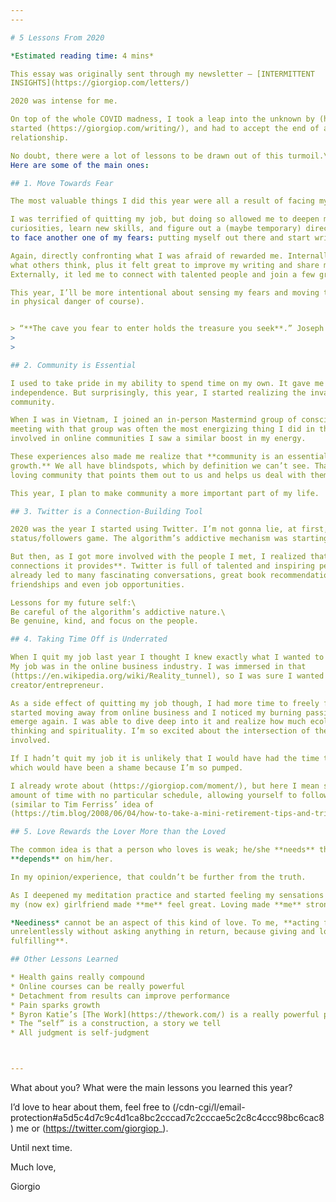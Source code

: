 ```yaml
---
---

# 5 Lessons From 2020

*Estimated reading time: 4 mins*

This essay was originally sent through my newsletter – [INTERMITTENT
INSIGHTS](https://giorgiop.com/letters/)

2020 was intense for me.

On top of the whole COVID madness, I took a leap into the unknown by (https://giorgiop.com/job/), I
started (https://giorgiop.com/writing/), and had to accept the end of a nearly perfect romantic
relationship.

No doubt, there were a lot of lessons to be drawn out of this turmoil.\
Here are some of the main ones:

## 1. Move Towards Fear

The most valuable things I did this year were all a result of facing my fears.

I was terrified of quitting my job, but doing so allowed me to deepen my spiritual practice, explore my
curiosities, learn new skills, and figure out a (maybe temporary) direction for my life. It also forced me
to face another one of my fears: putting myself out there and start writing online.

Again, directly confronting what I was afraid of rewarded me. Internally, I learned to care less about
what others think, plus it felt great to improve my writing and share my thoughts with the world.
Externally, it led me to connect with talented people and join a few great online communities.

This year, I’ll be more intentional about sensing my fears and moving towards them (without putting myself
in physical danger of course).


> “**The cave you fear to enter holds the treasure you seek**.” Joseph Campbell
>
>

## 2. Community is Essential

I used to take pride in my ability to spend time on my own. It gave me a sense of strength and
independence. But surprisingly, this year, I started realizing the invaluable benefits of being in a
community.

When I was in Vietnam, I joined an in-person Mastermind group of conscious, digital nomads. I noticed that
meeting with that group was often the most energizing thing I did in the week. As I started getting
involved in online communities I saw a similar boost in my energy.

These experiences also made me realize that **community is an essential component of personal or spiritual
growth.** We all have blindspots, which by definition we can’t see. That’s why it’s so important to have a
loving community that points them out to us and helps us deal with them.

This year, I plan to make community a more important part of my life.

## 3. Twitter is a Connection-Building Tool

2020 was the year I started using Twitter. I’m not gonna lie, at first, I got sucked into the
status/followers game. The algorithm’s addictive mechanism was starting to influence me.

But then, as I got more involved with the people I met, I realized that **Twitter’s real value lies in the
connections it provides**. Twitter is full of talented and inspiring people; connecting with some of them
already led to many fascinating conversations, great book recommendations, possible collaborations,
friendships and even job opportunities.

Lessons for my future self:\
Be careful of the algorithm’s addictive nature.\
Be genuine, kind, and focus on the people.

## 4. Taking Time Off is Underrated

When I quit my job last year I thought I knew exactly what I wanted to do.\
My job was in the online business industry. I was immersed in that
(https://en.wikipedia.org/wiki/Reality_tunnel), so I was sure I wanted to be an online
creator/entrepreneur.

As a side effect of quitting my job though, I had more time to freely follow my curiosity. With time, I
started moving away from online business and I noticed my burning passion for sustainability starting to
emerge again. I was able to dive deep into it and realize how much ecology is connected to systems
thinking and spirituality. I’m so excited about the intersection of these fields that I can’t help but get
involved.

If I hadn’t quit my job it is unlikely that I would have had the time to reignite this passion of mine,
which would have been a shame because I’m so pumped.

I already wrote about (https://giorgiop.com/moment/), but here I mean something different. **An extended
amount of time with no particular schedule, allowing yourself to follow (and discover) your interests**
(similar to Tim Ferriss’ idea of 
(https://tim.blog/2008/06/04/how-to-take-a-mini-retirement-tips-and-tricks/))

## 5. Love Rewards the Lover More than the Loved

The common idea is that a person who loves is weak; he/she **needs** the other person to be happy and
**depends** on him/her.

In my opinion/experience, that couldn’t be further from the truth.

As I deepened my meditation practice and started feeling my sensations more fully, I noticed that Loving
my (now ex) girlfriend made **me** feel great. Loving made **me** stronger, not weaker.

*Neediness* cannot be an aspect of this kind of love. To me, **acting from a place of Love means giving
unrelentlessly without asking anything in return, because giving and loving are already inherently
fulfilling**.

## Other Lessons Learned

* Health gains really compound
* Online courses can be really powerful
* Detachment from results can improve performance
* Pain sparks growth
* Byron Katie’s [The Work](https://thework.com/) is a really powerful practice
* The “self” is a construction, a story we tell
* All judgment is self-judgment



---
```


What about you? What were the main lessons you learned this year?

I’d love to hear about them, feel free to
(/cdn-cgi/l/email-protection#a5d5c4d7c9c4d1ca8bc2cccad7c2cccae5c2c8c4ccc98bc6cac8) me or
(https://twitter.com/giorgiop_).

Until next time.

Much love,

Giorgio
